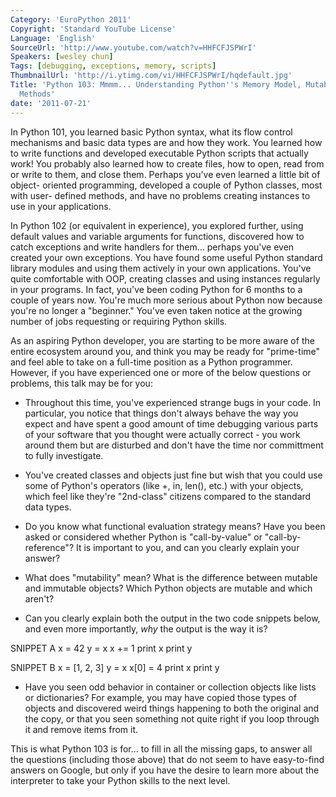 ```yaml
---
Category: 'EuroPython 2011'
Copyright: 'Standard YouTube License'
Language: 'English'
SourceUrl: 'http://www.youtube.com/watch?v=HHFCFJSPWrI'
Speakers: [wesley chun]
Tags: [debugging, exceptions, memory, scripts]
ThumbnailUrl: 'http://i.ytimg.com/vi/HHFCFJSPWrI/hqdefault.jpg'
Title: 'Python 103: Mmmm... Understanding Python''s Memory Model, Mutability, and
  Methods'
date: '2011-07-21'
---
```

In Python 101, you learned basic Python syntax, what its flow control
mechanisms and basic data types are and how they work. You learned how to
write functions and developed executable Python scripts that actually work!
You probably also learned how to create files, how to open, read from or write
to them, and close them. Perhaps you've even learned a little bit of object-
oriented programming, developed a couple of Python classes, most with user-
defined methods, and have no problems creating instances to use in your
applications.

In Python 102 (or equivalent in experience), you explored further, using
default values and variable arguments for functions, discovered how to catch
exceptions and write handlers for them… perhaps you've even created your own
exceptions. You have found some useful Python standard library modules and
using them actively in your own applications. You've quite comfortable with
OOP, creating classes and using instances regularly in your programs. In fact,
you've been coding Python for 6 months to a couple of years now. You're much
more serious about Python now because you're no longer a "beginner." You've
even taken notice at the growing number of jobs requesting or requiring Python
skills.

As an aspiring Python developer, you are starting to be more aware of the
entire ecosystem around you, and think you may be ready for "prime-time" and
feel able to take on a full-time position as a Python programmer. However, if
you have experienced one or more of the below questions or problems, this talk
may be for you:

  * Throughout this time, you've experienced strange bugs in your code. In particular, you notice that things don't always behave the way you expect and have spent a good amount of time debugging various parts of your software that you thought were actually correct - you work around them but are disturbed and don't have the time nor committment to fully investigate.

  * You've created classes and objects just fine but wish that you could use some of Python's operators (like +, in, len(), etc.) with your objects, which feel like they're "2nd-class" citizens compared to the standard data types.

  * Do you know what functional evaluation strategy means? Have you been asked or considered whether Python is "call-by-value" or "call-by-reference"? It is important to you, and can you clearly explain your answer?

  * What does "mutability" mean? What is the difference between mutable and immutable objects? Which Python objects are mutable and which aren't?

  * Can you clearly explain both the output in the two code snippets below, and even more importantly, _why_ the output is the way it is?

SNIPPET A x = 42 y = x x += 1 print x print y

SNIPPET B x = [1, 2, 3] y = x x[0] = 4 print x print y

  * Have you seen odd behavior in container or collection objects like lists or dictionaries? For example, you may have copied those types of objects and discovered weird things happening to both the original and the copy, or that you seen something not quite right if you loop through it and remove items from it. 

This is what Python 103 is for… to fill in all the missing gaps, to answer all
the questions (including those above) that do not seem to have easy-to-find
answers on Google, but only if you have the desire to learn more about the
interpreter to take your Python skills to the next level.

